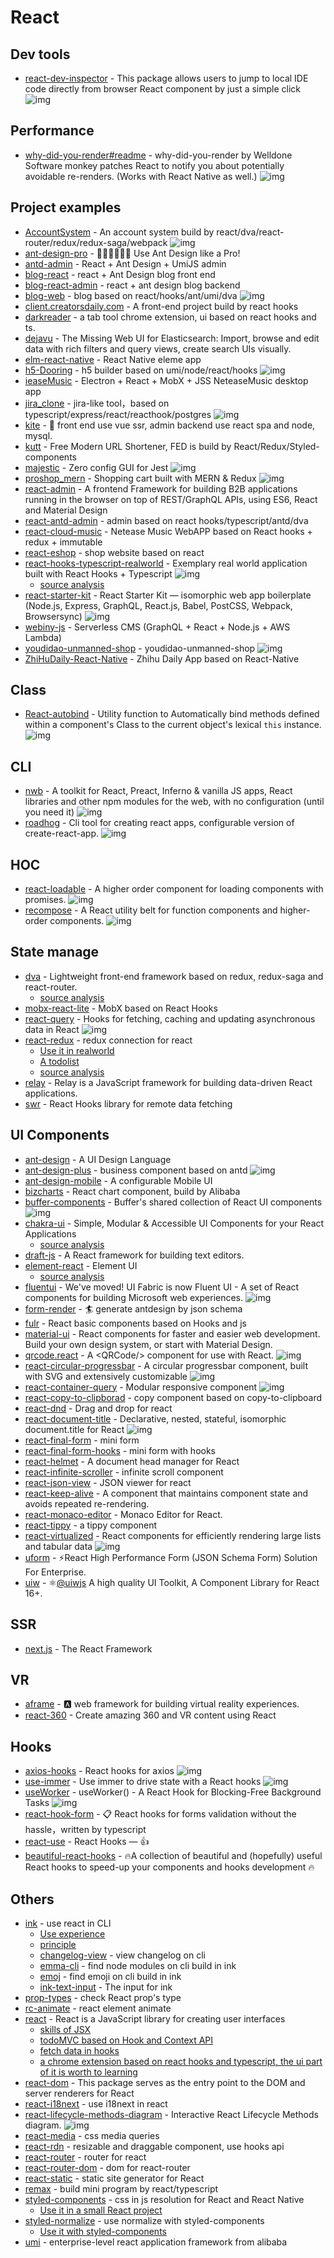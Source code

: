 # React

## Dev tools

- [react-dev-inspector](https://github.com/zthxxx/react-dev-inspector) - This package allows users to jump to local IDE code directly from browser React component by just a simple click ![img](https://img.shields.io/github/stars/zthxxx/react-dev-inspector)

## Performance

- [why-did-you-render#readme](https://github.com/welldone-software/why-did-you-render#readme) - why-did-you-render by Welldone Software monkey patches React to notify you about potentially avoidable re-renders. (Works with React Native as well.) ![img](https://img.shields.io/github/stars/welldone-software/why-did-you-render#readme)

## Project examples

- [AccountSystem](https://github.com/yvanwangl/AccountSystem) - An account system build by react/dva/react-router/redux/redux-saga/webpack ![img](https://img.shields.io/github/stars/yvanwangl/AccountSystem)
- [ant-design-pro](https://github.com/ant-design/ant-design-pro) - 👨🏻‍💻👩🏻‍💻 Use Ant Design like a Pro!
- [antd-admin](https://github.com/zuiidea/antd-admin) - React + Ant Design + UmiJS admin
- [blog-react](https://github.com/biaochenxuying/blog-react) - react + Ant Design blog front end
- [blog-react-admin](https://github.com/biaochenxuying/blog-react-admin) - react + ant design blog backend
- [blog-web](https://github.com/immisso/blog-web) - blog based on react/hooks/ant/umi/dva ![img](https://img.shields.io/github/stars/immisso/blog-web)
- [client.creatorsdaily.com](https://github.com/creatorsdaily/client.creatorsdaily.com) - A front-end project build by react hooks
- [darkreader](https://github.com/darkreader/darkreader) - a tab tool chrome extension, ui based on react hooks and ts.
- [dejavu](https://github.com/appbaseio/dejavu) - The Missing Web UI for Elasticsearch: Import, browse and edit data with rich filters and query views, create search UIs visually.
- [elm-react-native](https://github.com/stoneWeb/elm-react-native) - React Native eleme app
- [h5-Dooring](https://github.com/MrXujiang/h5-Dooring) - h5 builder based on umi/node/react/hooks ![img](https://img.shields.io/github/stars/MrXujiang/h5-Dooring)
- [ieaseMusic](https://github.com/trazyn/ieaseMusic) - Electron + React + MobX + JSS NeteaseMusic desktop app
- [jira_clone](https://github.com/oldboyxx/jira_clone) - jira-like tool，based on typescript/express/react/reacthook/postgres ![img](https://img.shields.io/github/stars/oldboyxx/jira_clone)
- [kite](https://github.com/maoxiaoquan/kite) - <g-emoji class="g-emoji" alias="palm_tree" fallback-src="https://github.githubassets.com/images/icons/emoji/unicode/1f334.png">🌴</g-emoji> front end use vue ssr, admin backend use react spa and node, mysql.
- [kutt](https://github.com/thedevs-network/kutt) - Free Modern URL Shortener, FED is build by React/Redux/Styled-components
- [majestic](https://github.com/Raathigesh/majestic) -  Zero config GUI for Jest ![img](https://img.shields.io/github/stars/Raathigesh/majestic)
- [proshop_mern](https://github.com/bradtraversy/proshop_mern) - Shopping cart built with MERN &amp; Redux ![img](https://img.shields.io/github/stars/bradtraversy/proshop_mern)
- [react-admin](https://github.com/marmelab/react-admin) - A frontend Framework for building B2B applications running in the browser on top of REST/GraphQL APIs, using ES6, React and Material Design
- [react-antd-admin](https://github.com/liuguanhua/react-antd-admin) - admin based on react hooks/typescript/antd/dva
- [react-cloud-music](https://github.com/sanyuan0704/react-cloud-music) - Netease Music WebAPP based on React hooks + redux + immutable
- [react-eshop](https://github.com/layverns/react-eshop) - shop website based on react
- [react-hooks-typescript-realworld](https://github.com/chagweyh/react-hooks-typescript-realworld) - Exemplary real world application built with React Hooks + Typescript ![img](https://img.shields.io/github/stars/chagweyh/react-hooks-typescript-realworld)
    - [source analysis](https://github.com/FunnyLiu/react-hooks-typescript-realworld/tree/readsource)
- [react-starter-kit](https://github.com/kriasoft/react-starter-kit) - React Starter Kit — isomorphic web app boilerplate (Node.js, Express, GraphQL, React.js, Babel, PostCSS, Webpack, Browsersync) ![img](https://img.shields.io/github/stars/kriasoft/react-starter-kit)
- [webiny-js](https://github.com/webiny/webiny-js) - Serverless CMS (GraphQL + React + Node.js + AWS Lambda)
- [youdidao-unmanned-shop](https://github.com/lay-zhou/youdidao-unmanned-shop) - youdidao-unmanned-shop ![img](https://img.shields.io/github/stars/lay-zhou/youdidao-unmanned-shop)
- [ZhiHuDaily-React-Native](https://github.com/race604/ZhiHuDaily-React-Native) - Zhihu Daily App based on React-Native


## Class

- [React-autobind](https://github.com/cassiozen/React-autobind) - Utility function to Automatically bind methods defined within a component's Class to the current object's lexical `this` instance. ![img](https://img.shields.io/github/stars/cassiozen/React-autobind)

## CLI

- [nwb](https://github.com/insin/nwb) - A toolkit for React, Preact, Inferno &amp; vanilla JS apps, React libraries and other npm modules for the web, with no configuration (until you need it) ![img](https://img.shields.io/github/stars/insin/nwb)
- [roadhog](https://github.com/sorrycc/roadhog) - Cli tool for creating react apps, configurable version of create-react-app. ![img](https://img.shields.io/github/stars/sorrycc/roadhog)

## HOC

- [react-loadable](https://github.com/jamiebuilds/react-loadable) - A higher order component for loading components with promises. ![img](https://img.shields.io/github/stars/jamiebuilds/react-loadable)
- [recompose](https://github.com/acdlite/recompose) - A React utility belt for function components and higher-order components. ![img](https://img.shields.io/github/stars/acdlite/recompose)

## State manage

- [dva](https://github.com/dvajs/dva) - Lightweight front-end framework based on redux, redux-saga and react-router. 
    - [source analysis](https://github.com/FunnyLiu/dva/tree/readsource)
- [mobx-react-lite](https://github.com/mobxjs/mobx-react-lite) - MobX based on React Hooks
- [react-query](https://github.com/tannerlinsley/react-query) -  Hooks for fetching, caching and updating asynchronous data in React ![img](https://img.shields.io/github/stars/tannerlinsley/react-query)
- [react-redux](https://www.npmjs.com/package/react-redux) - redux connection for react
    - [Use it in realworld](https://github.com/FunnyLiu/react-redux-realworld-example-app/blob/master/src/index.js#L2)
    - [A todolist](https://github.com/FunnyLiu/reduxDemo/blob/master/todolist/app.js)
    - [source analysis](https://github.com/FunnyLiu/react-redux/tree/readsource)
- [relay](https://github.com/facebook/relay) - Relay is a JavaScript framework for building data-driven React applications.
- [swr](https://github.com/zeit/swr) - React Hooks library for remote data fetching

## UI Components

- [ant-design](https://github.com/ant-design/ant-design) - A UI Design Language
- [ant-design-plus](https://github.com/alitajs/ant-design-plus) - business component based on antd ![img](https://img.shields.io/github/stars/alitajs/ant-design-plus)
- [ant-design-mobile](https://github.com/ant-design/ant-design-mobile/) - A configurable Mobile UI
- [bizcharts](https://github.com/alibaba/BizCharts) - React chart component, build by Alibaba
- [buffer-components](https://github.com/bufferapp/buffer-components) - Buffer's shared collection of React UI components  ![img](https://img.shields.io/github/stars/bufferapp/buffer-components)
- [chakra-ui](https://github.com/chakra-ui/chakra-ui) - Simple, Modular &amp; Accessible UI Components for your React Applications
    - [source analysis](https://github.com/FunnyLiu/chakra-ui/tree/readsource)
- [draft-js](https://github.com/facebook/draft-js) - A React framework for building text editors.
- [element-react](https://github.com/ElemeFE/element-react) - Element UI
    - [source analysis](https://github.com/FunnyLiu/element-react/tree/readsource)
- [fluentui](https://github.com/microsoft/fluentui) - We've moved! UI Fabric is now Fluent UI - A set of React components for building Microsoft web experiences. ![img](https://img.shields.io/github/stars/microsoft/fluentui)
- [form-render](https://github.com/alibaba/form-render) - <g-emoji class="g-emoji" alias="surfing_man" fallback-src="https://github.githubassets.com/images/icons/emoji/unicode/1f3c4.png">🏄</g-emoji> generate antdesign by json schema
- [fulr](https://github.com/Chalarangelo/furl) - React basic components based on Hooks and js
- [material-ui](https://github.com/mui-org/material-ui) - React components for faster and easier web development. Build your own design system, or start with Material Design.
- [qrcode.react](https://github.com/zpao/qrcode.react) - A &lt;QRCode/&gt; component for use with React. ![img](https://img.shields.io/github/stars/zpao/qrcode.react)
- [react-circular-progressbar](https://github.com/kevinsqi/react-circular-progressbar) - A circular progressbar component, built with SVG and extensively customizable ![img](https://img.shields.io/github/stars/kevinsqi/react-circular-progressbar)
- [react-container-query](https://github.com/react-container-query/react-container-query) -  Modular responsive component ![img](https://img.shields.io/github/stars/react-container-query/react-container-query)
- [react-copy-to-clipborad](https://github.com/nkbt/react-copy-to-clipboard) - copy component based on copy-to-clipboard
- [react-dnd](https://github.com/react-dnd/react-dnd) - Drag and drop for react
- [react-document-title](https://github.com/gaearon/react-document-title) - Declarative, nested, stateful, isomorphic document.title for React ![img](https://img.shields.io/github/stars/gaearon/react-document-title)
- [react-final-form](https://www.npmjs.com/package/react-final-form) - mini form
- [react-final-form-hooks](https://github.com/final-form/react-final-form-hooks) - mini form with hooks
- [react-helmet](https://github.com/nfl/react-helmet) - A document head manager for React
- [react-infinite-scroller](https://github.com/CassetteRocks/react-infinite-scroller) - infinite scroll component
- [react-json-view](https://github.com/mac-s-g/react-json-view) - JSON viewer for react
- [react-keep-alive](https://github.com/StructureBuilder/react-keep-alive) - A component that maintains component state and avoids repeated re-rendering.
- [react-monaco-editor](https://github.com/react-monaco-editor/react-monaco-editor) - Monaco Editor for React.
- [react-tippy](https://www.npmjs.com/package/react-tippy) - a tippy component
- [react-virtualized](https://github.com/bvaughn/react-virtualized) - React components for efficiently rendering large lists and tabular data ![img](https://img.shields.io/github/stars/bvaughn/react-virtualized)
- [uform](https://github.com/alibaba/uform) - ⚡React High Performance Form (JSON Schema Form) Solution For Enterprise.
- [uiw](https://github.com/uiwjs/uiw) - <g-emoji class="g-emoji" alias="atom_symbol" fallback-src="https://github.githubassets.com/images/icons/emoji/unicode/269b.png">⚛️</g-emoji><a class="user-mention" data-hovercard-type="organization" data-hovercard-url="/orgs/uiwjs/hovercard" href="https://github.com/uiwjs">@uiwjs</a> A high quality UI Toolkit, A Component Library for React 16+.

## SSR
- [next.js](https://github.com/zeit/next.js) - The React Framework

## VR

- [aframe](https://github.com/aframevr/aframe) - <g-emoji class="g-emoji" alias="a" fallback-src="https://github.githubassets.com/images/icons/emoji/unicode/1f170.png">🅰️</g-emoji> web framework for building virtual reality experiences.
- [react-360](https://github.com/facebook/react-360) - Create amazing 360 and VR content using React

## Hooks

- [axios-hooks](https://github.com/simoneb/axios-hooks) -  React hooks for axios ![img](https://img.shields.io/github/stars/simoneb/axios-hooks)
- [use-immer](https://github.com/immerjs/use-immer) - Use immer to drive state with a React hooks ![img](https://img.shields.io/github/stars/immerjs/use-immer)
- [useWorker](https://github.com/alewin/useWorker) - useWorker() - A React Hook for Blocking-Free Background Tasks ![img](https://img.shields.io/github/stars/alewin/useWorker)
- [react-hook-form](https://github.com/react-hook-form/react-hook-form) - <g-emoji class="g-emoji" alias="clipboard" fallback-src="https://github.githubassets.com/images/icons/emoji/unicode/1f4cb.png">📋</g-emoji> React hooks for forms validation without the hassle，written by typescript
- [react-use](https://github.com/streamich/react-use) - React Hooks — <g-emoji class="g-emoji" alias="+1" fallback-src="https://github.githubassets.com/images/icons/emoji/unicode/1f44d.png">👍</g-emoji>
- [beautiful-react-hooks](https://github.com/antonioru/beautiful-react-hooks) - <g-emoji class="g-emoji" alias="fire" fallback-src="https://github.githubassets.com/images/icons/emoji/unicode/1f525.png">🔥</g-emoji>A collection of beautiful and (hopefully) useful React hooks to speed-up your components and hooks development <g-emoji class="g-emoji" alias="fire" fallback-src="https://github.githubassets.com/images/icons/emoji/unicode/1f525.png">🔥</g-emoji>

## Others

- [ink](https://github.com/vadimdemedes/ink) - use react in CLI
    - [Use experience](https://omnipotent-front-end.github.io/library/react.html#react%E5%8F%AF%E4%BB%A5%E5%86%99%E5%91%BD%E4%BB%A4%E8%A1%8C%EF%BC%9F%E4%BD%93%E9%AA%8C%E6%80%8E%E4%B9%88%E6%A0%B7%EF%BC%9F)
    - [principle](https://omnipotent-front-end.github.io/library/react.html#%E4%BD%BF%E7%94%A8react%E6%93%8D%E4%BD%9Ccli%E7%9A%84%E5%B7%A5%E5%85%B7ink%E7%9A%84%E5%8E%9F%E7%90%86%E6%98%AF%E4%BB%80%E4%B9%88%EF%BC%9F)
    - [changelog-view](https://github.com/jdeniau/changelog-view) - view changelog on cli
    - [emma-cli](https://github.com/maticzav/emma-cli) - find node modules on cli build in ink
    - [emoj](https://github.com/sindresorhus/emoj) - find emoji on cli build in ink
    - [ink-text-input](https://github.com/vadimdemedes/ink-text-input) - The input for ink
- [prop-types](https://github.com/facebook/prop-types) - check React prop's type
- [rc-animate](https://github.com/react-component/animate) - react element animate
- [react](https://www.npmjs.com/package/react) - React is a JavaScript library for creating user interfaces
    - [skills of JSX](https://omnipotent-front-end.github.io/library/react.html#%E4%BD%BF%E7%94%A8jsx%E6%97%B6%E6%9C%89%E9%82%A3%E4%BA%9B%E5%9F%BA%E6%9C%AC%E6%8A%80%E5%B7%A7%EF%BC%9F)
    - [todoMVC based on Hook and Context API](https://github.com/FunnyLiu/reactDemo/blob/master/todomvc_hook/index.jsx)
    - [fetch data in hooks](https://github.com/FunnyLiu/reactDemo/blob/master/readme.md#fetch_hook)
    - [a chrome extension based on react hooks and typescript, the ui part of it is worth to learning](https://github.com/darkreader/darkreader)
- [react-dom](https://www.npmjs.com/package/react-dom) - This package serves as the entry point to the DOM and server renderers for React
- [react-i18next](https://www.npmjs.com/package/react-i18next) - use i18next in react
- [react-lifecycle-methods-diagram](https://github.com/wojtekmaj/react-lifecycle-methods-diagram) - Interactive React Lifecycle Methods diagram. ![img](https://img.shields.io/github/stars/wojtekmaj/react-lifecycle-methods-diagram)
- [react-media](https://github.com/ReactTraining/react-media) - css media queries
- [react-rdn](https://github.com/bokuweb/react-rnd) - resizable and draggable component, use hooks api
- [react-router](https://github.com/ReactTraining/react-router) - router for react
- [react-router-dom](https://github.com/ReactTraining/react-router) - dom for react-router
- [react-static](https://github.com/nozzle/react-static) - static site generator for React
- [remax](https://github.com/remaxjs/remax) - build mini program by react/typescript
- [styled-components](https://www.npmjs.com/package/styled-components) - css in js resolution for React and React Native
    - [Use it in a small React project](https://github.com/FunnyLiu/majestic/blob/master/ui/container.tsx#L14)
- [styled-normalize](https://www.npmjs.com/package/styled-normalize) -  use normalize with styled-components
    - [Use it with styled-components](https://github.com/brizer/http-mocker/blob/dev/packages/editor/ui/App.tsx#L4)
- [umi](https://www.npmjs.com/package/umi) - enterprise-level react application framework from alibaba
